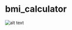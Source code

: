 # bmi_calculator

![alt text]([http://url/to/img.png](https://github.com/yuvi222/bmi_calculator/blob/master/assets/output/output.jpeg)https://github.com/yuvi222/bmi_calculator/blob/master/assets/output/output.jpeg)
